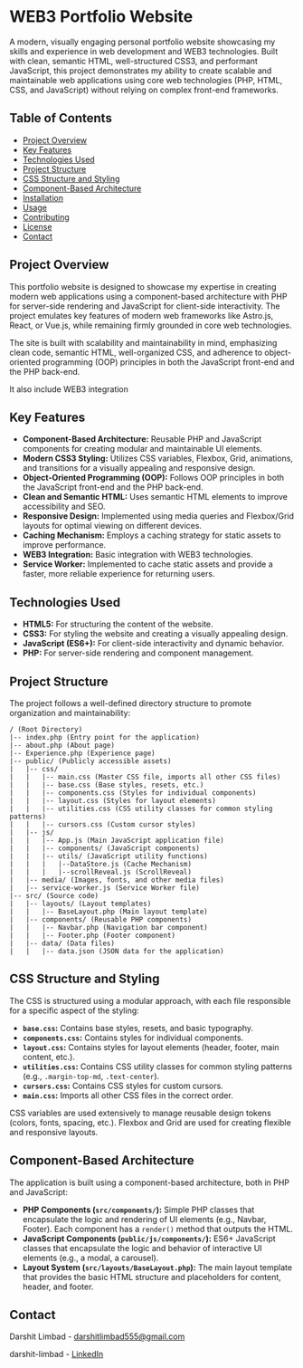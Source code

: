 # WEB3 Portfolio Website

A modern, visually engaging personal portfolio website showcasing my skills and experience in web development and WEB3 technologies. Built with clean, semantic HTML, well-structured CSS3, and performant JavaScript, this project demonstrates my ability to create scalable and maintainable web applications using core web technologies (PHP, HTML, CSS, and JavaScript) without relying on complex front-end frameworks.

## Table of Contents

*   [Project Overview](#project-overview)
*   [Key Features](#key-features)
*   [Technologies Used](#technologies-used)
*   [Project Structure](#project-structure)
*   [CSS Structure and Styling](#css-structure-and-styling)
*   [Component-Based Architecture](#component-based-architecture)
*   [Installation](#installation)
*   [Usage](#usage)
*   [Contributing](#contributing)
*   [License](#license)
*   [Contact](#contact)

## Project Overview

This portfolio website is designed to showcase my expertise in creating modern web applications using a component-based architecture with PHP for server-side rendering and JavaScript for client-side interactivity. The project emulates key features of modern web frameworks like Astro.js, React, or Vue.js, while remaining firmly grounded in core web technologies.

The site is built with scalability and maintainability in mind, emphasizing clean code, semantic HTML, well-organized CSS, and adherence to object-oriented programming (OOP) principles in both the JavaScript front-end and the PHP back-end.

It also include WEB3 integration

## Key Features

*   **Component-Based Architecture:** Reusable PHP and JavaScript components for creating modular and maintainable UI elements.
*   **Modern CSS3 Styling:** Utilizes CSS variables, Flexbox, Grid, animations, and transitions for a visually appealing and responsive design.
*   **Object-Oriented Programming (OOP):** Follows OOP principles in both the JavaScript front-end and the PHP back-end.
*   **Clean and Semantic HTML:** Uses semantic HTML elements to improve accessibility and SEO.
*   **Responsive Design:** Implemented using media queries and Flexbox/Grid layouts for optimal viewing on different devices.
*   **Caching Mechanism:**  Employs a caching strategy for static assets to improve performance.
*   **WEB3 Integration:**  Basic integration with WEB3 technologies.
*   **Service Worker:** Implemented to cache static assets and provide a faster, more reliable experience for returning users.

## Technologies Used

*   **HTML5:** For structuring the content of the website.
*   **CSS3:** For styling the website and creating a visually appealing design.
*   **JavaScript (ES6+):** For client-side interactivity and dynamic behavior.
*   **PHP:** For server-side rendering and component management.

## Project Structure

The project follows a well-defined directory structure to promote organization and maintainability:

```
/ (Root Directory)
|-- index.php (Entry point for the application)
|-- about.php (About page)
|-- Experience.php (Experience page)
|-- public/ (Publicly accessible assets)
|   |-- css/
|   |   |-- main.css (Master CSS file, imports all other CSS files)
|   |   |-- base.css (Base styles, resets, etc.)
|   |   |-- components.css (Styles for individual components)
|   |   |-- layout.css (Styles for layout elements)
|   |   |-- utilities.css (CSS utility classes for common styling patterns)
|   |   |-- cursors.css (Custom cursor styles)
|   |-- js/
|   |   |-- App.js (Main JavaScript application file)
|   |   |-- components/ (JavaScript components)
|   |   |-- utils/ (JavaScript utility functions)
|   |   |   |--DataStore.js (Cache Mechanism)
|   |   |   |--scrollReveal.js (ScrollReveal)
|   |-- media/ (Images, fonts, and other media files)
|   |-- service-worker.js (Service Worker file)
|-- src/ (Source code)
|   |-- layouts/ (Layout templates)
|   |   |-- BaseLayout.php (Main layout template)
|   |-- components/ (Reusable PHP components)
|   |   |-- Navbar.php (Navigation bar component)
|   |   |-- Footer.php (Footer component)
|   |-- data/ (Data files)
|   |   |-- data.json (JSON data for the application)
```

## CSS Structure and Styling

The CSS is structured using a modular approach, with each file responsible for a specific aspect of the styling:

*   **`base.css`:** Contains base styles, resets, and basic typography.
*   **`components.css`:** Contains styles for individual components.
*   **`layout.css`:** Contains styles for layout elements (header, footer, main content, etc.).
*   **`utilities.css`:** Contains CSS utility classes for common styling patterns (e.g., `.margin-top-md`, `.text-center`).
*   **`cursors.css`:** Contains CSS styles for custom cursors.
*   **`main.css`:** Imports all other CSS files in the correct order.

CSS variables are used extensively to manage reusable design tokens (colors, fonts, spacing, etc.). Flexbox and Grid are used for creating flexible and responsive layouts.

## Component-Based Architecture

The application is built using a component-based architecture, both in PHP and JavaScript:

*   **PHP Components (`src/components/`):** Simple PHP classes that encapsulate the logic and rendering of UI elements (e.g., Navbar, Footer). Each component has a `render()` method that outputs the HTML.
*   **JavaScript Components (`public/js/components/`):** ES6+ JavaScript classes that encapsulate the logic and behavior of interactive UI elements (e.g., a modal, a carousel).
*   **Layout System (`src/layouts/BaseLayout.php`):** The main layout template that provides the basic HTML structure and placeholders for content, header, and footer.


## Contact

Darshit Limbad - [darshitlimbad555@gmail.com](mailto:darshitlimbad555@gmail.com)

darshit-limbad - [LinkedIn](https://www.linkedin.com/in/darshit-limbad/)
